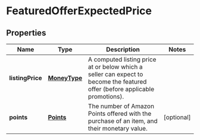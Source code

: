 
# FeaturedOfferExpectedPrice

## Properties
Name | Type | Description | Notes
------------ | ------------- | ------------- | -------------
**listingPrice** | [**MoneyType**](MoneyType.md) | A computed listing price at or below which a seller can expect to become the featured offer (before applicable promotions). | 
**points** | [**Points**](Points.md) | The number of Amazon Points offered with the purchase of an item, and their monetary value. |  [optional]



